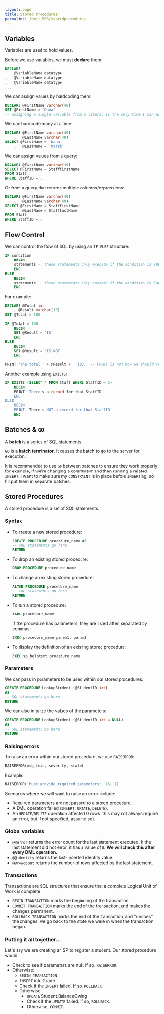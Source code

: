 ```yaml
---
layout: page
title: Stored Procedures
permalink: /dmit1508/storedprocedures
---
```


## Variables
Variables are used to hold values.

Before we use variables, we must **declare** them:
```sql
DECLARE     
    @VariableName datatype
,   @VariableName datatype
,   @VariableName datatype
...
```

We can assign values by hardcoding them:
```sql
DECLARE @FirstName varchar(40)
SET @FirstName = 'Dana' 
-- assigning a single variable from a literal is the only time I can use SET, otherwise I use SELECT
```

We can hardcode many at a time:
```sql
DECLARE @FirstName varchar(40)
    ,	@LastName varchar(40)
SELECT @FirstName = 'Dana'
    ,	@LastName = 'Marsh'
```

We can assign values from a query:
```sql
DECLARE @FirstName varchar(40)
SELECT @FirstName = StaffFirstName 
FROM Staff 
WHERE StaffID = 1
```

Or from a query that returns multiple columns/expressions:
```sql
DECLARE @FirstName varchar(40)
    ,	@LastName varchar(40)
SELECT @FirstName = StaffFirstName
    ,	@LastName = StaffLastName
FROM Staff 
WHERE StaffID = 1
```

## Flow Control

We can control the flow of SQL by using an `IF-ELSE` structure:
```sql
IF condition
	BEGIN
	statements -- these statements only execute if the condition is TRUE
	END
ELSE
	BEGIN
	statements -- these statements only execute if the condition is FALSE
	END
```

For example:
```sql
DECLARE @Total int
    , @Result varchar(10)
SET @Total = 100

IF @Total = 100
	BEGIN
	SET @Result = 'IS'
	END
ELSE
	BEGIN
	SET @Result = 'IS NOT'
	END

PRINT 'The total ' + @Result + ' 100.' -- PRINT is not how we should return messages to the user: it's primarily used for testing/debugging.
```
Another example using `EXISTS`:
```sql
IF EXISTS (SELECT * FROM Staff WHERE StaffID = 5)
	BEGIN
	PRINT 'There's a record for that StaffID'
	END
ELSE
	BEGIN
	PRINT 'There's NOT a record for that StaffID'
	END
```

## Batches & `GO`
A **batch** is a series of SQL statements.

`GO` is a **batch terminator**. It causes the batch to go to the server for execution.

It is recommended to use `GO` between batches to ensure they work properly: for example, if we're changing a `CONSTRAINT` and then running a related `INSERT`, I want to make sure my `CONSTRAINT`  is in place before `INSERT`ing, so I'll put them in separate batches.

## Stored Procedures
A stored procedure is a set of SQL statements.

### Syntax

- To create a new stored procedure:
    ```sql
    CREATE PROCEDURE procedure_name AS
    -- SQL statements go here
    RETURN
    ```
- To drop an existing stored procedure:
    ```sql
    DROP PROCEDURE procedure_name
    ```
- To change an existing stored procedure:
    ```sql
    ALTER PROCEDURE procedure_name
    -- SQL statements go here
    RETURN
    ```
- To run a stored procedure:
    ```sql
    EXEC procedure_name
    ```
    If the procedure has parameters, they are listed after, separated by commas:
    ```sql
    EXEC procedure_name param1, param2
    ```
- To display the definition of an existing stored procedure:
    ```sql
    EXEC sp_helptext procedure_name
    ```

### Parameters

We can pass in parameters to be used within our stored procedures:
```sql
CREATE PROCEDURE LookupStudent (@StudentID int) 
AS
-- SQL statements go here
RETURN
```
We can also initalize the values of the parameters:
```sql
CREATE PROCEDURE LookupStudent (@StudentID int = NULL) 
AS
-- SQL statements go here
RETURN
```

### Raising errors
To raise an error within our stored procedure, we use `RAISERROR`:
```sql
RAISERROR(msg_text, severity, state)
```

Example:
```sql
RAISERROR('Must provide required parameters', 16, 1)
```

Scenarios where we will want to raise an error include:
- Required parameters are not passed to a stored procedure.
- A DML operation failed (`INSERT`, `UPDATE`, `DELETE`).
- An `UPDATE`/`DELETE` operation affected 0 rows (this may not always require an error, but if not specified, assume so).

### Global variables
- `@@error` returns the error count for the last statement executed. If the last statement did not error, it has a value of `0`. **We will check this after every DML operation.**
- `@@identity` returns the last-inserted identity value.
- `@@rowcount` returns the number of rows affected by the last statement.

### Transactions
Transactions are SQL structures that ensure that a complete Logical Unit of Work is complete.

+ `BEGIN TRANSACTION` marks the beginning of the transaction
+ `COMMIT TRANSACTION` marks the end of the transaction, and makes the changes permanent.
+ `ROLLBACK TRANSACTION` marks the end of the transaction, and "undoes" the changes: we go back to the state we were in when the transaction began.

### Putting it all together...
Let's say we are creating an SP to register a student. Our stored procedure would:
+ Check to see if parameters are null. If so, `RAISERROR`.
+ Otherwise:
    + `BEGIN TRANSACTION `
    + `INSERT` into Grade
    + Check if the `INSERT` failed. If so, `ROLLBACK`.
    + Otherwise:
        + `UPDATE` Student.BalanceOwing
        + Check if the `UPDATE` failed. If so, `ROLLBACK`.
        + Otherwise, `COMMIT`.

